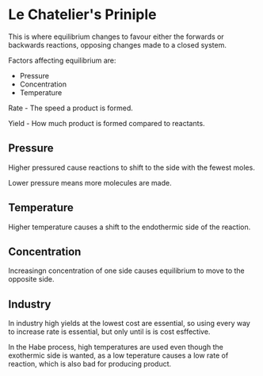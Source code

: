 # Le Chatelier's Priniple

This is where equilibrium changes to favour either the forwards or backwards
reactions, opposing changes made to a closed system.

Factors affecting equilibrium are:

- Pressure
- Concentration
- Temperature

Rate - The speed a product is formed.

Yield - How much product is formed compared to reactants.

## Pressure

Higher pressured cause reactions to shift to the side with the fewest moles.

Lower pressure means more molecules are made.

## Temperature

Higher temperature causes a shift to the endothermic side of the reaction.

## Concentration

Increasingn concentration of one side causes equilibrium to move to the
opposite side.

## Industry

In industry high yields at the lowest cost are essential, so using every way to
increase rate is essential, but only until is is cost esffective.

In the Habe process, high temperatures are used even though the exothermic side is
wanted, as a low teperature causes a low rate of reaction, which is also bad
for producing product.